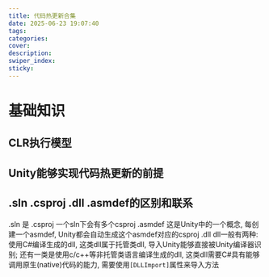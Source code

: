```yaml
---
title: 代码热更新合集
date: 2025-06-23 19:07:40
tags:
categories:
cover:
description:
swiper_index:
sticky:
---
```


# 基础知识

## CLR执行模型

## Unity能够实现代码热更新的前提


## .sln .csproj .dll .asmdef的区别和联系

.sln 是
.csproj 一个sln下会有多个csproj
.asmdef 这是Unity中的一个概念, 每创建一个asmdef, Unity都会自动生成这个asmdef对应的csproj
.dll dll一般有两种: 使用C#编译生成的dll, 这类dll属于托管类dll, 导入Unity能够直接被Unity编译器识别; 还有一类是使用c/c++等非托管类语言编译生成的dll, 这类dll需要C#具有能够调用原生(native)代码的能力, 需要使用`[DLLImport]`属性来导入方法

